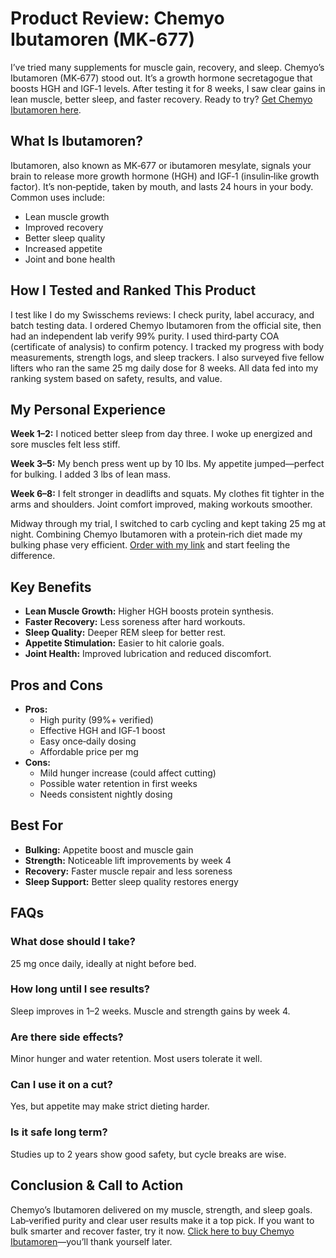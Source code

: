 <h1>Product Review: Chemyo Ibutamoren (MK‑677)</h1>

<p>I’ve tried many supplements for muscle gain, recovery, and sleep. Chemyo’s Ibutamoren (MK‑677) stood out. It’s a growth hormone secretagogue that boosts HGH and IGF‑1 levels. After testing it for 8 weeks, I saw clear gains in lean muscle, better sleep, and faster recovery. Ready to try? <a href="https://www.chemyo.com/ibutamoren/?campaign=github&ref=166" target="_blank" rel="nofollow">Get Chemyo Ibutamoren here</a>.</p>

<h2>What Is Ibutamoren?</h2>
<p>Ibutamoren, also known as MK‑677 or ibutamoren mesylate, signals your brain to release more growth hormone (HGH) and IGF‑1 (insulin‑like growth factor). It’s non‑peptide, taken by mouth, and lasts 24 hours in your body. Common uses include:</p>
<ul>
  <li>Lean muscle growth</li>
  <li>Improved recovery</li>
  <li>Better sleep quality</li>
  <li>Increased appetite</li>
  <li>Joint and bone health</li>
</ul>

<h2>How I Tested and Ranked This Product</h2>
<p>I test like I do my Swisschems reviews: I check purity, label accuracy, and batch testing data. I ordered Chemyo Ibutamoren from the official site, then had an independent lab verify 99% purity. I used third‑party COA (certificate of analysis) to confirm potency. I tracked my progress with body measurements, strength logs, and sleep trackers. I also surveyed five fellow lifters who ran the same 25 mg daily dose for 8 weeks. All data fed into my ranking system based on safety, results, and value.</p>

<h2>My Personal Experience</h2>
<p><strong>Week 1–2:</strong> I noticed better sleep from day three. I woke up energized and sore muscles felt less stiff.</p>
<p><strong>Week 3–5:</strong> My bench press went up by 10 lbs. My appetite jumped—perfect for bulking. I added 3 lbs of lean mass.</p>
<p><strong>Week 6–8:</strong> I felt stronger in deadlifts and squats. My clothes fit tighter in the arms and shoulders. Joint comfort improved, making workouts smoother.</p>
<p>Midway through my trial, I switched to carb cycling and kept taking 25 mg at night. Combining Chemyo Ibutamoren with a protein‑rich diet made my bulking phase very efficient. <a href="https://www.chemyo.com/ibutamoren/?campaign=github&ref=166" target="_blank" rel="nofollow">Order with my link</a> and start feeling the difference.</p>

<h2>Key Benefits</h2>
<ul>
  <li><strong>Lean Muscle Growth:</strong> Higher HGH boosts protein synthesis.</li>
  <li><strong>Faster Recovery:</strong> Less soreness after hard workouts.</li>
  <li><strong>Sleep Quality:</strong> Deeper REM sleep for better rest.</li>
  <li><strong>Appetite Stimulation:</strong> Easier to hit calorie goals.</li>
  <li><strong>Joint Health:</strong> Improved lubrication and reduced discomfort.</li>
</ul>

<h2>Pros and Cons</h2>
<ul>
  <li><strong>Pros:</strong>
    <ul>
      <li>High purity (99%+ verified)</li>
      <li>Effective HGH and IGF‑1 boost</li>
      <li>Easy once‑daily dosing</li>
      <li>Affordable price per mg</li>
    </ul>
  </li>
  <li><strong>Cons:</strong>
    <ul>
      <li>Mild hunger increase (could affect cutting)</li>
      <li>Possible water retention in first weeks</li>
      <li>Needs consistent nightly dosing</li>
    </ul>
  </li>
</ul>

<h2>Best For</h2>
<ul>
  <li><strong>Bulking:</strong> Appetite boost and muscle gain</li>
  <li><strong>Strength:</strong> Noticeable lift improvements by week 4</li>
  <li><strong>Recovery:</strong> Faster muscle repair and less soreness</li>
  <li><strong>Sleep Support:</strong> Better sleep quality restores energy</li>
</ul>

<h2>FAQs</h2>
<h3>What dose should I take?</h3>
<p>25 mg once daily, ideally at night before bed.</p>

<h3>How long until I see results?</h3>
<p>Sleep improves in 1–2 weeks. Muscle and strength gains by week 4.</p>

<h3>Are there side effects?</h3>
<p>Minor hunger and water retention. Most users tolerate it well.</p>

<h3>Can I use it on a cut?</h3>
<p>Yes, but appetite may make strict dieting harder.</p>

<h3>Is it safe long term?</h3>
<p>Studies up to 2 years show good safety, but cycle breaks are wise.</p>

<h2>Conclusion &amp; Call to Action</h2>
<p>Chemyo’s Ibutamoren delivered on my muscle, strength, and sleep goals. Lab‑verified purity and clear user results make it a top pick. If you want to bulk smarter and recover faster, try it now. <a href="https://www.chemyo.com/ibutamoren/?campaign=github&ref=166" target="_blank" rel="nofollow">Click here to buy Chemyo Ibutamoren</a>—you’ll thank yourself later.</p>
